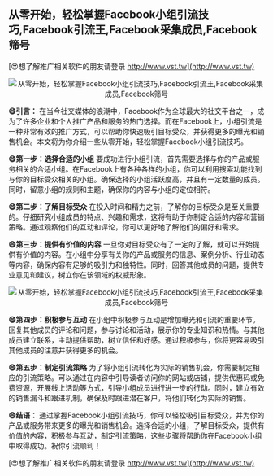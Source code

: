 ## **从零开始，轻松掌握Facebook小组引流技巧,Facebook引流王,Facebook采集成员,Facebook筛号**

[😍想了解推广相关软件的朋友请登录 http://www.vst.tw](http://www.vst.tw)

 <center><img src="https://vst.tw/MP4/tuiguang/png/7.png" alt="从零开始，轻松掌握Facebook小组引流技巧,Facebook引流王,Facebook采集成员,Facebook筛号"></center>

**😄引言：**
在当今社交媒体的浪潮中，Facebook作为全球最大的社交平台之一，成为了许多企业和个人推广产品和服务的热门选择。而在Facebook上，小组引流是一种非常有效的推广方式，可以帮助你快速吸引目标受众，并获得更多的曝光和销售机会。本文将为你介绍一些从零开始，轻松掌握Facebook小组引流技巧。

**😄第一步：选择合适的小组**
要成功进行小组引流，首先需要选择与你的产品或服务相关的合适小组。在Facebook上有各种各样的小组，你可以利用搜索功能找到与你的目标受众相关的小组。确保选择的小组活跃度高，并且有一定数量的成员。同时，留意小组的规则和主题，确保你的内容与小组的定位相符。

**😄第二步：了解目标受众**
在投入时间和精力之前，了解你的目标受众是至关重要的。仔细研究小组成员的特点、兴趣和需求，这将有助于你制定合适的内容和营销策略。通过观察他们的互动和评论，你可以更好地了解他们的偏好和需求。

**😄第三步：提供有价值的内容**
一旦你对目标受众有了一定的了解，就可以开始提供有价值的内容。在小组中分享有关你的产品或服务的信息、案例分析、行业动态等内容，确保内容有足够的吸引力和独特性。同时，回答其他成员的问题，提供专业意见和建议，树立你在该领域的权威形象。

 <center><img src="https://vst.tw/MP4/tuiguang/png/8.png" alt="从零开始，轻松掌握Facebook小组引流技巧,Facebook引流王,Facebook采集成员,Facebook筛号"></center>

**😄第四步：积极参与互动**
在小组中积极参与互动是增加曝光和引流的重要环节。回复其他成员的评论和问题，参与讨论和活动，展示你的专业知识和热情。与其他成员建立联系，主动提供帮助，树立信任和好感。通过积极参与，你将更容易吸引其他成员的注意并获得更多的机会。

**😄第五步：制定引流策略**
为了将小组引流转化为实际的销售机会，你需要制定相应的引流策略。可以通过在内容中引导读者访问你的网站或店铺，提供优惠码或免费资源，开展线上活动等方式，引导小组成员进行进一步的行动。同时，建立有效的销售漏斗和跟进机制，确保及时跟进潜在客户，将他们转化为实际的销售。

**😄结语：**
通过掌握Facebook小组引流技巧，你可以轻松吸引目标受众，并为你的产品或服务带来更多的曝光和销售机会。选择合适的小组，了解目标受众，提供有价值的内容，积极参与互动，制定引流策略，这些步骤将帮助你在Facebook小组中取得成功。祝你引流顺利！

[😍想了解推广相关软件的朋友请登录 http://www.vst.tw](http://www.vst.tw)



